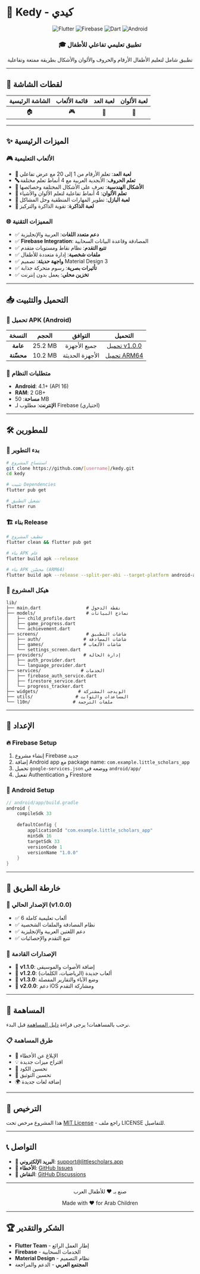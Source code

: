 # 🌟 Kedy - كيدي

<div align="center">
  <img src="https://img.shields.io/badge/Flutter-02569B?style=for-the-badge&logo=flutter&logoColor=white" alt="Flutter">
  <img src="https://img.shields.io/badge/Firebase-FFCA28?style=for-the-badge&logo=firebase&logoColor=black" alt="Firebase">
  <img src="https://img.shields.io/badge/Dart-0175C2?style=for-the-badge&logo=dart&logoColor=white" alt="Dart">
  <img src="https://img.shields.io/badge/Android-3DDC84?style=for-the-badge&logo=android&logoColor=white" alt="Android">
</div>

<div align="center">
  <h3>🎓 تطبيق تعليمي تفاعلي للأطفال</h3>
  <p>تطبيق شامل لتعليم الأطفال الأرقام والحروف والألوان والأشكال بطريقة ممتعة وتفاعلية</p>
</div>

---

## 📱 لقطات الشاشة

| الشاشة الرئيسية | قائمة الألعاب | لعبة العد | لعبة الألوان |
|:---:|:---:|:---:|:---:|
| 🏠 | 🎮 | 🔢 | 🎨 |

---

## ✨ الميزات الرئيسية

### 🎮 **الألعاب التعليمية**
- **🔢 لعبة العد**: تعلم الأرقام من 1 إلى 20 مع عرض تفاعلي
- **🔤 تعلم الحروف**: الأبجدية العربية مع 4 أنماط تعلم مختلفة
- **🔺 الأشكال الهندسية**: تعرف على الأشكال المختلفة وخصائصها
- **🎨 تعلم الألوان**: 4 أنماط تفاعلية لتعلم الألوان والأشياء
- **🧩 لعبة البازل**: تطوير المهارات المنطقية وحل المشاكل
- **🧠 لعبة الذاكرة**: تقوية الذاكرة والتركيز

### 🌐 **المميزات التقنية**
- ✅ **دعم متعدد اللغات**: العربية والإنجليزية
- ✅ **Firebase Integration**: المصادقة وقاعدة البيانات السحابية
- ✅ **تتبع التقدم**: نظام نقاط ومستويات متقدم
- ✅ **ملفات شخصية**: إدارة متعددة للأطفال
- ✅ **واجهة حديثة**: تصميم Material Design 3
- ✅ **تأثيرات بصرية**: رسوم متحركة جذابة
- ✅ **تخزين محلي**: يعمل بدون إنترنت

---

## 📥 التحميل والتثبيت

### **📱 تحميل APK (Android)**

| النسخة | الحجم | التوافق | التحميل |
|:---:|:---:|:---:|:---:|
| **عامة** | 25.2 MB | جميع الأجهزة | [تحميل v1.0.0](./release/Kedy-v1.0.0.apk) |
| **محسّنة** | 10.2 MB | الأجهزة الحديثة | [تحميل ARM64](./release/Kedy-v1.0.0-arm64.apk) |

### **🔧 متطلبات النظام**
- **Android**: 4.1+ (API 16)
- **RAM**: 2 GB+
- **مساحة**: 50 MB
- **الإنترنت**: مطلوب لـ Firebase (اختياري)

---

## 🛠️ للمطورين

### **🚀 بدء التطوير**

```bash
# استنساخ المشروع
git clone https://github.com/[username]/kedy.git
cd kedy

# تثبيت Dependencies
flutter pub get

# تشغيل التطبيق
flutter run
```

### **🏗️ بناء Release**

```bash
# تنظيف المشروع
flutter clean && flutter pub get

# بناء APK عام
flutter build apk --release

# بناء APK محسّن (ARM64)
flutter build apk --release --split-per-abi --target-platform android-arm64
```

### **📁 هيكل المشروع**

```
lib/
├── main.dart                 # نقطة الدخول
├── models/                   # نماذج البيانات
│   ├── child_profile.dart
│   ├── game_progress.dart
│   └── achievement.dart
├── screens/                  # شاشات التطبيق
│   ├── auth/                # شاشات المصادقة
│   ├── games/               # شاشات الألعاب
│   └── settings_screen.dart
├── providers/               # إدارة الحالة
│   ├── auth_provider.dart
│   └── language_provider.dart
├── services/               # الخدمات
│   ├── firebase_auth_service.dart
│   ├── firestore_service.dart
│   └── progress_tracker.dart
├── widgets/               # الويدجت المشتركة
├── utils/                # المساعدات والثوابت
└── l10n/                # ملفات الترجمة
```

---

## 🔧 الإعداد

### **🔥 Firebase Setup**

1. إنشاء مشروع Firebase جديد
2. إضافة Android app مع package name: `com.example.little_scholars_app`
3. تحميل `google-services.json` ووضعه في `android/app/`
4. تفعيل Authentication و Firestore

### **📱 Android Setup**

```gradle
// android/app/build.gradle
android {
    compileSdk 33
    
    defaultConfig {
        applicationId "com.example.little_scholars_app"
        minSdk 16
        targetSdk 33
        versionCode 1
        versionName "1.0.0"
    }
}
```

---

## 🎯 خارطة الطريق

### **🔄 الإصدار الحالي (v1.0.0)**
- ✅ 6 ألعاب تعليمية كاملة
- ✅ نظام المصادقة والملفات الشخصية
- ✅ دعم اللغتين العربية والإنجليزية
- ✅ تتبع التقدم والإحصائيات

### **🚀 الإصدارات القادمة**
- 🔮 **v1.1.0**: إضافة الأصوات والموسيقى
- 🔮 **v1.2.0**: ألعاب جديدة (الرياضيات، الكلمات)
- 🔮 **v1.3.0**: وضع الآباء والتقارير المفصلة
- 🔮 **v2.0.0**: دعم iOS ومشاركة التقدم

---

## 🤝 المساهمة

نرحب بالمساهمات! يرجى قراءة [دليل المساهمة](CONTRIBUTING.md) قبل البدء.

### **📋 طرق المساهمة**
- 🐛 الإبلاغ عن الأخطاء
- 💡 اقتراح ميزات جديدة  
- 🔧 تحسين الكود
- 📝 تحسين التوثيق
- 🌍 إضافة لغات جديدة

---

## 📄 الترخيص

هذا المشروع مرخص تحت [MIT License](LICENSE) - راجع ملف LICENSE للتفاصيل.

---

## 📞 التواصل

- **📧 البريد الإلكتروني**: support@littlescholars.app
- **🐛 الأخطاء**: [GitHub Issues](https://github.com/[username]/little_scholars_app/issues)
- **💬 النقاش**: [GitHub Discussions](https://github.com/[username]/little_scholars_app/discussions)

---

<div align="center">
  <p>صنع بـ ❤️ للأطفال العرب</p>
  <p>Made with ❤️ for Arab Children</p>
</div>

---

## 🏆 الشكر والتقدير

- **Flutter Team** - إطار العمل الرائع
- **Firebase** - الخدمات السحابية
- **Material Design** - نظام التصميم
- **المجتمع العربي** - الدعم والمراجعة